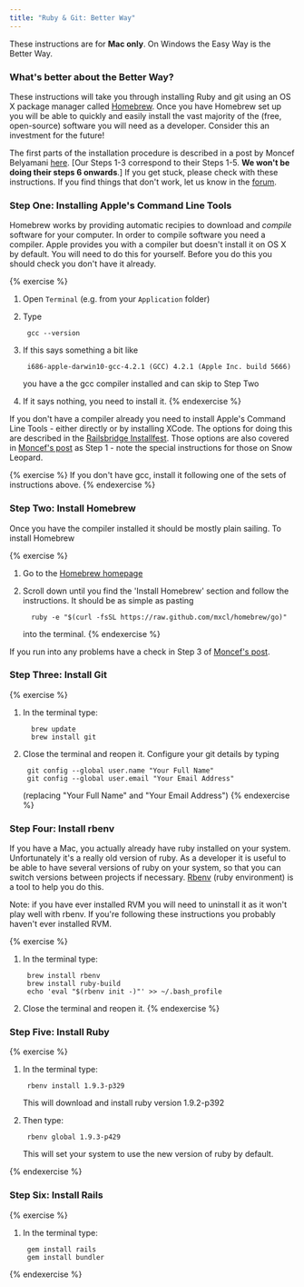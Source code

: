 ```yaml
---
title: "Ruby & Git: Better Way"
---
```


These instructions are for **Mac only**. On Windows the Easy Way is the Better Way.

### What's better about the Better Way?

These instructions will take you through installing Ruby and git using an OS X package manager called [Homebrew](http://mxcl.github.io/homebrew/). Once you have Homebrew set up you will be able to quickly and easily install the vast majority of the (free, open-source) software you will need as a developer. Consider this an investment for the future!

The first parts of the installation procedure is described in a post by Moncef Belyamani [here](http://www.moncefbelyamani.com/how-to-install-xcode-homebrew-git-rvm-ruby-on-mac/). [Our Steps 1-3 correspond to their Steps 1-5. **We won't be doing their steps 6 onwards**.] If you get stuck, please check with these instructions. If you find things that don't work, let us know in the [forum](http://chat.code61.org).

### Step One: Installing Apple's Command Line Tools

Homebrew works by providing automatic recipies to download and *compile* software for your computer. In order to compile software you need a compiler. Apple provides you with a compiler but doesn't install it on OS X by default. You will need to do this for yourself. Before you do this you should check you don't have it already.

{% exercise %}
1. Open `Terminal` (e.g. from your `Application` folder)
2. Type
		
		gcc --version

3. If this says something a bit like

		i686-apple-darwin10-gcc-4.2.1 (GCC) 4.2.1 (Apple Inc. build 5666)

	you have a the gcc compiler installed and can skip to Step Two
4. If it says nothing, you need to install it.
{% endexercise %}

If you don't have a compiler already you need to install Apple's Command Line Tools - either directly or by installing XCode. The options for doing this are described in the [Railsbridge Installfest](http://installfest.railsbridge.org/installfest/install_xcode). Those options are also covered in [Moncef's post](http://www.moncefbelyamani.com/how-to-install-xcode-homebrew-git-rvm-ruby-on-mac/) as Step 1 - note the special instructions for those on Snow Leopard.

{% exercise %}
If you don't have gcc, install it following one of the sets of instructions above.
{% endexercise %}

### Step Two: Install Homebrew

Once you have the compiler installed it should be mostly plain sailing. To install Homebrew

{% exercise %}
1. Go to the [Homebrew homepage](http://mxcl.github.io/homebrew/)
2. Scroll down until you find the 'Install Homebrew' section and follow the instructions. It should be as simple as pasting

		 ruby -e "$(curl -fsSL https://raw.github.com/mxcl/homebrew/go)"

	into the terminal.
{% endexercise %}

If you run into any problems have a check in Step 3 of [Moncef's post](http://www.moncefbelyamani.com/how-to-install-xcode-homebrew-git-rvm-ruby-on-mac/).

### Step Three: Install Git

{% exercise %}
1. In the terminal type:

		 brew update
		 brew install git

2. Close the terminal and reopen it. Configure your git details by typing

		git config --global user.name "Your Full Name"
		git config --global user.email "Your Email Address"

	(replacing "Your Full Name" and "Your Email Address")
{% endexercise %}

### Step Four: Install rbenv

If you have a Mac, you actually already have ruby installed on your system. Unfortunately it's a really old version of ruby. As a developer it is useful to be able to have several versions of ruby on your system, so that you can switch versions between projects if necessary. [Rbenv](https://github.com/sstephenson/rbenv) (ruby environment) is a tool to help you do this.

Note: if you have ever installed RVM you will need to uninstall it as it won't play well with rbenv. If you're following these instructions you probably haven't ever installed RVM.

{% exercise %}
1. In the terminal type:

		brew install rbenv
		brew install ruby-build
		echo 'eval "$(rbenv init -)"' >> ~/.bash_profile

2. Close the terminal and reopen it.
{% endexercise %}

### Step Five: Install Ruby 

{% exercise %}
1. In the terminal type:

		rbenv install 1.9.3-p329

	This will download and install ruby version 1.9.2-p392

2. Then type:

		rbenv global 1.9.3-p429

	This will set your system to use the new version of ruby by default.

{% endexercise %}

### Step Six: Install Rails

{% exercise %}
1. In the terminal type:

		gem install rails
		gem install bundler

{% endexercise %}







